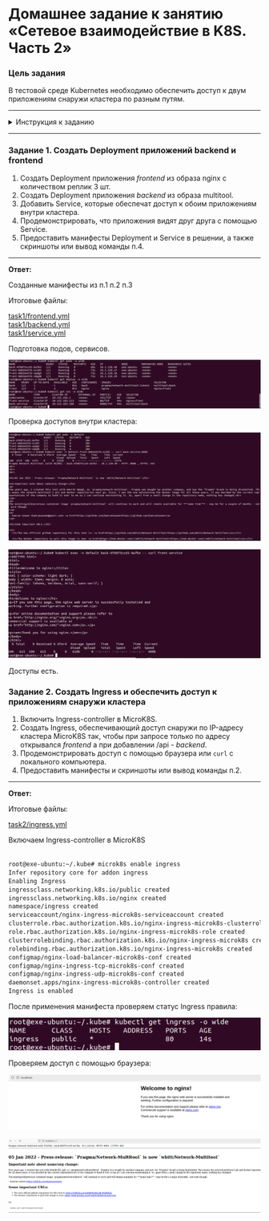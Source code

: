 # Домашнее задание к занятию «Сетевое взаимодействие в K8S. Часть 2»

### Цель задания

В тестовой среде Kubernetes необходимо обеспечить доступ к двум приложениям снаружи кластера по разным путям.

------
<details>
  <summary>Инструкция к заданию</summary>
### Чеклист готовности к домашнему заданию

1. Установленное k8s-решение (например, MicroK8S).
2. Установленный локальный kubectl.
3. Редактор YAML-файлов с подключённым Git-репозиторием.

------

### Инструменты и дополнительные материалы, которые пригодятся для выполнения задания

1. [Инструкция](https://microk8s.io/docs/getting-started) по установке MicroK8S.
2. [Описание](https://kubernetes.io/docs/concepts/services-networking/service/) Service.
3. [Описание](https://kubernetes.io/docs/concepts/services-networking/ingress/) Ingress.
4. [Описание](https://github.com/wbitt/Network-MultiTool) Multitool.


</details>

------

### Задание 1. Создать Deployment приложений backend и frontend

1. Создать Deployment приложения _frontend_ из образа nginx с количеством реплик 3 шт.
2. Создать Deployment приложения _backend_ из образа multitool. 
3. Добавить Service, которые обеспечат доступ к обоим приложениям внутри кластера. 
4. Продемонстрировать, что приложения видят друг друга с помощью Service.
5. Предоставить манифесты Deployment и Service в решении, а также скриншоты или вывод команды п.4.

------

**Ответ:**<br>

Созданные манифесты из п.1 п.2 п.3

Итоговые файлы:<br>

[task1/frontend.yml](./task1/front.yml)<br>
[task1/backend.yml](./task1/back.yml)<br>
[task1/service.yml](./task1/service.yml)<br>

Подготовка подов, сервисов.

<p align="center">
  <img src="./screenshots/01_kubectl_deploy.png">
</p>

Проверка доступов внутри кластера:

<p align="center">
  <img src="./screenshots/01_kubectl_dostup.png">
</p>

<p align="center">
  <img src="./screenshots/01_kubectl_dostup2.png">
</p>

Доступы есть.



### Задание 2. Создать Ingress и обеспечить доступ к приложениям снаружи кластера

1. Включить Ingress-controller в MicroK8S.
2. Создать Ingress, обеспечивающий доступ снаружи по IP-адресу кластера MicroK8S так, чтобы при запросе только по адресу открывался _frontend_ а при добавлении /api - _backend_.
3. Продемонстрировать доступ с помощью браузера или `curl` с локального компьютера.
4. Предоставить манифесты и скриншоты или вывод команды п.2.

------

**Ответ:**<br>

Итоговые файлы:<br>

[task2/ingress.yml](./task2/ingress.yml)<br>


Включаем Ingress-controller в MicroK8S

```bash

root@exe-ubuntu:~/.kube# microk8s enable ingress
Infer repository core for addon ingress
Enabling Ingress
ingressclass.networking.k8s.io/public created
ingressclass.networking.k8s.io/nginx created
namespace/ingress created
serviceaccount/nginx-ingress-microk8s-serviceaccount created
clusterrole.rbac.authorization.k8s.io/nginx-ingress-microk8s-clusterrole created
role.rbac.authorization.k8s.io/nginx-ingress-microk8s-role created
clusterrolebinding.rbac.authorization.k8s.io/nginx-ingress-microk8s created
rolebinding.rbac.authorization.k8s.io/nginx-ingress-microk8s created
configmap/nginx-load-balancer-microk8s-conf created
configmap/nginx-ingress-tcp-microk8s-conf created
configmap/nginx-ingress-udp-microk8s-conf created
daemonset.apps/nginx-ingress-microk8s-controller created
Ingress is enabled

```


После применения манифеста проверяем статус Ingress правила:

<p align="center">
  <img src="./screenshots/02_kubectl_ingress.png">
</p>


Проверяем доступ с помощью браузера:

<p align="center">
  <img src="./screenshots/02_kubectl_ingress_web.png">
</p>

<p align="center">
  <img src="./screenshots/02_kubectl_ingress_api.png">
</p>


